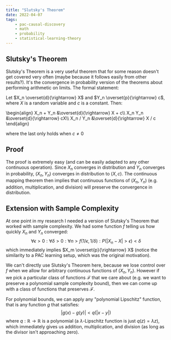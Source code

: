 ```yaml
---
title: "Slutsky's Theorem"
date: 2022-04-07
tags:
    - pac-causal-discovery
    - math
    - probability
    - statistical-learning-theory
---
```

## Slutsky's Theorem

Slutsky's Theorem is a very useful theorem that for some reason doesn't get covered very often (maybe because it follows easily from other results?). It's the convergence in probability version of the theorems about performing arithmetic on limits. The formal statement:

Let $X_n \overset{d}{\rightarrow} X$ and $Y_n \overset{p}{\rightarrow} c$, where $X$ is a random variable and $c$ is a constant. Then:

\\begin{align}
    X_n + Y_n &\overset{d}{\rightarrow} X + c\\\\
    X_n Y_n &\overset{d}{\rightarrow} cX\\\\
    X_n / Y_n &\overset{d}{\rightarrow} X / c
\\end{align}

where the last only holds when $c \neq 0$

## Proof
The proof is extremely easy (and can be easily adapted to any other continuous operation). Since $X_n$ converges in distribution and $Y_n$ converges in probability, $(X_n, Y_n)$ converges in distribution to $(X, c)$. The continuous mapping theorem then implies that continuous functions of $(X_n, Y_n)$ (e.g. addition, multiplication, and division) will preserve the convergence in distribution.

## Extension with Sample Complexity
At one point in my research I needed a version of Slutsky's Theorem that worked with sample complexity. We had some function $f$ telling us how quickly $X_n$ and $Y_n$ converged:
$$
\forall \epsilon > 0: \forall \delta > 0: \forall n > f(1/\epsilon, 1/ \delta): P(|X_n - X| > \epsilon) < \delta
$$
which immediately implies $X_m \overset{p}{\rightarrow} X$ (notice the similarity to a PAC learning setup, which was the original motivation).

We can't directly use Slutsky's Theorem here, because we lose control over $f$ when we allow for arbitrary continuous functions of $(X_n, Y_n)$. However if we pick a particular class of functions $\mathcal{F}$ that we care about (e.g. we want to preserve a polynomial sample complexity bound), then we can come up with a class of functions that preserves $\mathcal{F}$.

For polynomial bounds, we can apply any "polynomial Lipschitz" function, that is any function $g$ that satisfies:
$$
    |g(x) - g(y)| < q(|x - y|)
$$
where $q: \mathbb{R} \rightarrow \mathbb{R}$ is a polynomial (a $\lambda$-Lipschitz function is just $q(z) = \lambda z$), which immediately gives us addition, multiplication, and division (as long as the divisor isn't approaching zero).